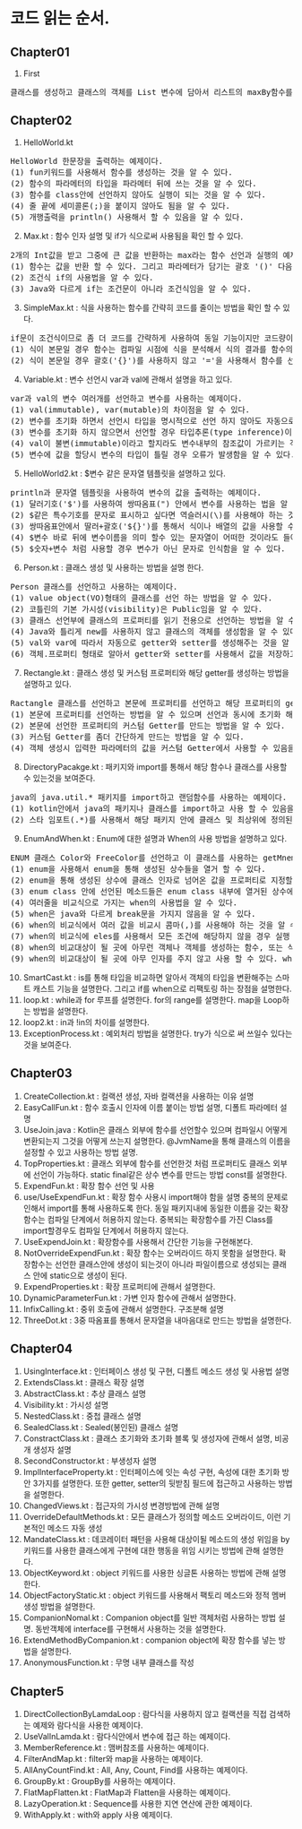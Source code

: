# 코드 읽는 순서.

## Chapter01

1. First
<pre>
클래스를 생성하고 클래스의 객체를 List 변수에 담아서 리스트의 maxBy함수를 사용해 출력하는 간단한 코드를 설명한다.
</pre>

## Chapter02

1. HelloWorld.kt
<pre>
HelloWorld 한문장을 출력하는 예제이다.
(1) fun키워드를 사용해서 함수를 생성하는 것을 알 수 있다.
(2) 함수의 파라메터의 타입을 파라메터 뒤에 쓰는 것을 알 수 있다.
(3) 함수를 class안에 선언하지 않아도 실행이 되는 것을 알 수 있다.
(4) 줄 끝에 세미콜론(;)을 붙이지 않아도 됨을 알 수 있다.
(5) 개행출력을 println() 사용해서 할 수 있음을 알 수 있다.
</pre>

2. Max.kt : 함수 인자 설명 및 if가 식으로써 사용됨을 확인 할 수 있다.
<pre>
2개의 Int값을 받고 그중에 큰 값을 반환하는 max라는 함수 선언과 실행의 예제이다. 여기서 아래의 지식을 알 수 있다.
(1) 함수는 값을 반환 할 수 있다. 그리고 파라메터가 담기는 괄호 '()' 다음에 반환 타입을 선언함을 알 수 있다.
(2) 조건식 if의 사용법을 알 수 있다.
(3) Java와 다르게 if는 조건문이 아니라 조건식임을 알 수 있다.
</pre>

3. SimpleMax.kt : 식을 사용하는 함수를 간략히 코드를 줄이는 방법을 확인 할 수 있다.
<pre>
if문이 조건식이므로 좀 더 코드를 간략하게 사용하여 동일 기능이지만 코드량이 작은 simpleMax1과 simpleMax2의 함수 선언과 실행의 예제이다.
(1) 식이 본문일 경우 함수는 컴파일 시점에 식을 분석해서 식의 결과를 함수의 반환 타입으로 정해버리는 것을 알 수 있다.
(2) 식이 본문일 경우 괄호('{}')를 사용하지 않고 '='을 사용해서 함수를 선언 할 수 있음을 알 수 있다. 
</pre>

4. Variable.kt : 변수 선언시 var과 val에 관해서 설명을 하고 있다.
<pre>
var과 val의 변수 여러개를 선언하고 변수를 사용하는 예제이다.
(1) val(immutable), var(mutable)의 차이점을 알 수 있다.
(2) 변수를 초기화 하면서 선언시 타입을 명시적으로 선언 하지 않아도 자동으로 지정하는 것을 알 수 있다.
(3) 변수를 초기화 하지 않으면서 선언할 경우 타입추론(type inference)이 불가능하기 때문에 타입을 명시적으로 선언해줘야 하는 것을 알 수 있다.
(4) val이 불변(immutable)이라고 할지라도 변수내부의 참조값이 가르키는 객체의 값은 변경 될 수 있음을 알 수 있다.
(5) 변수에 값을 할당시 변수의 타입이 틀릴 경우 오류가 발생함을 알 수 있다.
</pre>

5. HelloWorld2.kt : $변수 같은 문자열 템플릿을 설명하고 있다.
<pre>
println과 문자열 템플릿을 사용하여 변수의 값을 출력하는 예제이다.
(1) 달러기호('$')를 사용하여 쌍따옴표(") 안에서 변수를 사용하는 법을 알 수 있다.
(2) $같은 특수기호를 문자로 표시하고 싶다면 역슬러시(\)를 사용해야 하는 것을 알 수 있다.
(3) 쌍따옴표안에서 딸러+괄호('${}')를 통해서 식이나 배열의 값을 사용할 수 있음을 알 수 있다.
(4) $변수 바로 뒤에 변수이름을 의미 할수 있는 문자열이 어떠한 것이라도 들어가면 변수이름+문자열을 변수로 인식해서 오류를 발생함을 알 수 있다.
(5) $숫자+변수 처럼 사용할 경우 변수가 아닌 문자로 인식함을 알 수 있다.
</pre>

6. Person.kt : 클래스 생성 및 사용하는 방법을 설명 한다.
<pre>
Person 클래스를 선언하고 사용하는 예제이다.
(1) value object(VO)형태의 클래스를 선언 하는 방법을 알 수 있다.
(2) 코틀린의 기본 가시성(visibility)은 Public임을 알 수 있다.
(3) 클래스 선언부에 클래스의 프로퍼티를 읽기 전용으로 선언하는 방법을 알 수 있다.
(4) Java와 틀리게 new를 사용하지 않고 클래스의 객체를 생성함을 알 수 있다.
(5) val와 var에 따라서 자동으로 getter와 setter를 생성해주는 것을 알 수 있다.
(6) 객체.프로퍼티 형태로 알아서 getter와 setter를 사용해서 값을 저장하고 사용 함을 알 수 있다.
</pre>

7. Rectangle.kt : 클래스 생성 및 커스텀 프로퍼티와 해당 getter를 생성하는 방법을 설명하고 있다.
<pre>
Ractangle 클래스를 선언하고 본문에 프로퍼티를 선언하고 해당 프로퍼티의 getter를 커스텀 하고 사용하는 예제이다.
(1) 본문에 프로퍼티를 선언하는 방법을 알 수 있으며 선언과 동시에 초기화 해주지 않으면 오류가 발생하는 것을 알 수 있다.
(2) 본문에 선언한 프로퍼티의 커스텀 Getter를 만드는 방법을 알 수 있다.
(3) 커스텀 Getter를 좀더 간단하게 만드는 방법을 알 수 있다.
(4) 객체 생성시 입력한 파라메터의 값을 커스텀 Getter에서 사용할 수 있음을 알 수 있다.
</pre>

8. DirectoryPacakge.kt : 패키지와 import를 통해서 해당 함수나 클래스를 사용할 수 있는것을 보여준다.
<pre>
java의 java.util.* 패키지를 import하고 랜덤함수를 사용하는 예제이다.
(1) kotlin안에서 java의 패키지나 클래스를 import하고 사용 할 수 있음을 알 수 있다.
(2) 스타 임포트(.*)를 사용해서 해당 패키지 안에 클래스 및 최상위에 정의된 함수, 프로퍼티를 사용 할 수 있음을 알 수 있다.
</pre>

9. EnumAndWhen.kt : Enum에 대한 설명과 When의 사용 방법을 설명하고 있다.
<pre>
ENUM 클래스 Color와 FreeColor를 선언하고 이 클래스를 사용하는 getMnemonic, getWarmth, mix, maxOptimized 함수를 선언하고 사용하는 예제이다.
(1) enum을 사용해서 enum을 통해 생성된 상수들을 열거 할 수 있다.
(2) enum을 통해 생성된 상수에 클래스 인자로 넘어온 값을 프로퍼티로 지정할 수 있다.
(3) enum class 안에 선언된 메소드들은 enum class 내부에 열거된 상수에 종속이 됨을 알 수 있다.
(4) 여러줄을 비교식으로 가지는 when의 사용법을 알 수 있다.
(5) when은 java와 다르게 break문을 가지지 않음을 알 수 있다.
(6) when의 비교식에서 여러 값을 비교시 콤마(,)를 사용해야 하는 것을 알 수 있다.
(7) when의 비교식에 eles를 사용해서 모든 조건에 해당하지 않을 경우 실행 되는 부분을 만들 수 있다.
(8) when의 비교대상이 될 곳에 아무런 객체나 객체를 생성하는 함수, 또는 식이 들어올 수 있다. 또한 무명객체도 들어갈 수 있다.
(9) when의 비교대상이 될 곳에 아무 인자를 주지 않고 사용 할 수 있다. when(객체생성로직)이 들어 갈 경우 해당 객체를 계속 생성하기에 이럴 경우 when에 아무런 비교대상을 주지 않고 사용함이 더 성능에 좋다는 것을 알 수 있다. 
</pre>

10. SmartCast.kt : is를 통해 타입을 비교하면 알아서 객체의 타입을 변환해주는 스마트 캐스트 기능을 설명한다. 그리고 if를 when으로 리팩토링 하는 장점을 설명한다.
11. loop.kt : while과 for 루프를 설명한다. for의 range를 설명한다. map을 Loop하는 방법을 설명한다.
12. loop2.kt : in과 !in의 차이를 설명한다.
13. ExceptionProcess.kt : 예외처리 방법을 설명한다. try가 식으로 써 쓰일수 있다는 것을 보여준다.

## Chapter03

1. CreateCollection.kt : 컬랙션 생성, 자바 컬랙션을 사용하는 이유 설명
2. EasyCallFun.kt :  함수 호출시 인자에 이름 붙이는 방법 설명, 디폴트 파라메터 설명
3. UseJoin.java : Kotlin은 클래스 외부에 함수를 선언할수 있으며 컴파일시 어떻게 변환되는지 그것을 어떻게 쓰는지 설명한다. @JvmName을 통해 클래스의 이름을 설정할 수 있고 사용하는 방법 설명.
4. TopProperties.kt : 클래스 외부에 함수를 선언한것 처럼 프로퍼티도 클래스 외부에 선언이 가능하다. static final같은 상수 변수를 만드는 방법 const를 설명한다.
5. ExpendFun.kt : 확장 함수 선언 및 사용
6. use/UseExpendFun.kt : 확장 함수 사용시 import해야 함을 설명 중복의 문제로 인해서 import를 통해 사용하도록 한다. 동일 패키지내에 동일한 이름을 갖는 확장 함수는 컴파일 단계에서 허용하지 않는다. 중복되는 확장함수를 가진 Class를 import할경우도 컴파일 단계에서 허용하지 않는다.
7. UseExpendJoin.kt : 확장함수를 사용해서 간단한 기능을 구현해본다.
8. NotOverrideExpendFun.kt : 확장 함수는 오버라이드 하지 못함을 설명한다. 확장함수는 선언한 클래스안에 생성이 되는것이 아니라 파일이름으로 생성되는 클래스 안에 static으로 생성이 된다.
9. ExpendProperties.kt : 확장 프로퍼티에 관해서 설명한다.
10. DynamicParameterFun.kt : 가변 인자 함수에 관해서 설명한다.
11. InfixCalling.kt : 중위 호출에 관해서 설명한다. 구조분해 설명
12. ThreeDot.kt : 3중 따옴표를 통해서 문자열을 내마음대로 만드는 방법을 설명한다.

## Chapter04

1. UsingInterface.kt : 인터페이스 생성 및 구현, 디폴트 메소드 생성 및 사용법 설명
2. ExtendsClass.kt : 클래스 확장 설명
3. AbstractClass.kt : 추상 클래스 설명
4. Visibility.kt : 가시성 설명
5. NestedClass.kt : 중첩 클래스 설명
6. SealedClass.kt : Sealed(봉인된) 클래스 설명
7. ConstractClass.kt : 클래스 초기화와 초기화 블록 및 생성자에 관해서 설명, 비공개 생성자 설명
8. SecondConstructor.kt : 부생성자 설명
9. ImplInterfaceProperty.kt : 인터페이스에 잇는 속성 구현, 속성에 대한 초기화 방안 3가지를 설명한다. 또한 getter, setter의 뒷받침 필드에 접근하고 사용하는 방법을 설명한다.
10. ChangedViews.kt : 접근자의 가시성 변경방법에 관해 설명
11. OverrideDefaultMethods.kt : 모든 클래스가 정의할 메소드 오버라이드, 이런 기본적인 메소드 자동 생성
12. MandateClass.kt : 데코레이터 패턴을 사용해 대상이될 메소드의 생성 위임을 by 키워드를 사용한 클래스에게 구현에 대한 행동을 위임 시키는 방법에 관해 설명한다.
13. ObjectKeyword.kt : object 키워드를 사용한 싱글톤 사용하는 방법에 관해 설명한다.
14. ObjectFactoryStatic.kt : object 키워드를 사용해서 팩토리 메소드와 정적 멤버 생성 방법을 설명한다.
15. CompanionNomal.kt : Companion object를 일반 객체처럼 사용하는 방법 설명. 동반객체에 interface를 구현해서 사용하는 것을 설명한다.
16. ExtendMethodByCompanion.kt : companion object에 확장 함수를 넣는 방법을 설명한다.
17. AnonymousFunction.kt : 무명 내부 클래스를 작성
 
## Chapter5

1. DirectCollectionByLamdaLoop : 람다식을 사용하지 않고 컬랙션을 직접 검색하는 예제와 람다식을 사용한 예제이다.
2. UseValInLamda.kt : 람다식안에서 변수에 접근 하는 예제이다.
3. MemberReference.kt : 맴버참조를 사용하는 예제이다.
4. FilterAndMap.kt : filter와 map을 사용하는 예제이다.
5. AllAnyCountFind.kt : All, Any, Count, Find를 사용하는 예제이다.
6. GroupBy.kt : GroupBy를 사용하는 예제이다.
7. FlatMapFlatten.kt : FlatMap과 Flatten을 사용하는 예제이다. 
8. LazyOperation.kt : Sequence를 사용한 지연 연산에 관한 예제이다.
9. WithApply.kt : with와 apply 사용 예제이다.

